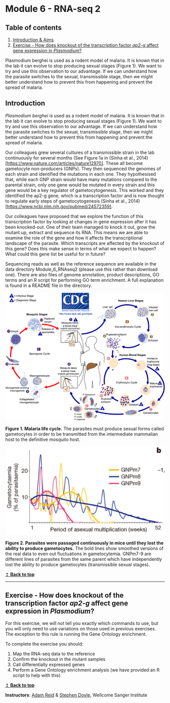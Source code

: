 # Module 6 - RNA-seq 2


## Table of contents
1. [Introduction & Aims](#introduction)
2. [Exercise - How does knockout of the transcription factor *ap2-g* affect gene expression in *Plasmodium*?](#exercise1)

Plasmodium berghei is used as a rodent model of malaria. It is known that in the lab it can evolve to stop producing sexual stages (Figure 1). We want to try and use this observation to our advantage. If we can understand how the parasite switches to the sexual, transmissible stage, then we might better understand how to prevent this from happening and prevent the spread of malaria. 

## Introduction <a name="introduction"></a>

*Plasmodium berghei* is used as a rodent model of malaria. It is known that in the lab it can evolve to stop producing sexual stages (Figure 1). We want to try and use this observation to our advantage. If we can understand how the parasite switches to the sexual, transmissible stage, then we might better understand how to prevent this from happening and prevent the spread of malaria. 

Our colleagues grew several cultures of a transmissible strain in the lab continuously for several months (See Figure 1a in (Sinha et al., 2014)[https://www.nature.com/articles/nature12970]. These all become gametocyte non-producers (GNPs). They then sequenced the genomes of each strain and identified the mutations in each one. They hypothesised that, while each GNP strain would have many mutations compared to the parental strain, only one gene would be mutated in every strain and this gene would be a key regulator of gametocytogenesis. This worked and they identified the ap2-g gene, which is a transcription factor and is now thought to regulate early steps of gametocytogenesis (Sinha et al., 2014)[https://www.ncbi.nlm.nih.gov/pubmed/24572359]. 

Our colleagues have proposed that we explore the function of this transcription factor by looking at changes in gene expression after it has been knocked-out. One of their team managed to knock it out, grow the mutant up, extract and sequence its RNA. This means we are able to examine the role of the gene and how it affects the transcriptional landscape of the parasite. Which transcripts are affected by the knockout of this gene? Does this make sense in terms of what we expect to happen? What could this gene list be useful for in future?

Sequencing reads as well as the reference sequence are available in the data directory Module_6_RNAseq2 (please use this rather than download one). There are also files of genome annotation, product descriptions, GO terms and an R script for performing GO term enrichment. A full explanation is found in a README file in the directory.

![](images/module6_image1.png)

**Figure 1. Malaria life cycle.** The parasites must produce sexual forms called gametocytes in order to be transmitted from the intermediate mammalian host to the definitive mosquito host.

![](images/module6_image2.png)

**Figure 2. Parasites were passaged continuously in mice until they lost the ability to produce gametocytes.** The bold lines show smoothed versions of the real data to even out fluctuations in gametocytemia. GNPm7-9 are different lines of parasites from the same parent which have independently lost the ability to produce gametocytes (transmissible sexual stages).


 [↥ **Back to top**](#top)
 
 
  ******
## Exercise - How does knockout of the transcription factor *ap2-g* affect gene expression in *Plasmodium*? <a name="exercise1"></a>
 
For this exercise, we will not tell you exactly which commands to use, but you will only need to use variations on those used in previous exercises. The exception to this rule is running the Gene Ontology enrichment.

To complete the exercise you should:

1. Map the RNA-seq data to the reference
2. Confirm the knockout in the mutant samples
3. Call differentially expressed genes
4. Perform a Gene Ontology enrichment analysis (we have provided an R script to help with this)

 [↥ **Back to top**](#top)

**Instructors**: [Adam Reid](mailto:ar11@sanger.ac.uk) & [Stephen Doyle](mailto:sd21@sanger.ac.uk), Wellcome Sanger Institute

